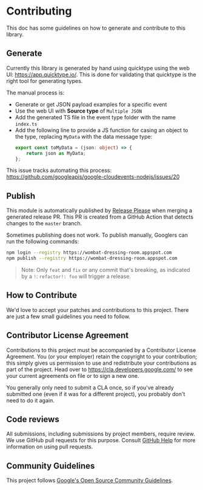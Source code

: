 # Contributing

This doc has some guidelines on how to generate and contribute to this library.

## Generate

Currently this library is generated by hand using quicktype using the web UI: https://app.quicktype.io/.
This is done for validating that quicktype is the right tool for generating types.

The manual process is:

- Generate or get JSON payload examples for a specific event
- Use the web UI with **Source type** of `Multiple JSON`
- Add the generated TS file in the event type folder with the name `index.ts`
- Add the following line to provide a JS function for casing an object to the type, replacing `MyData` with the data message type:
    ```ts
    export const toMyData = (json: object) => {
        return json as MyData;
    };
    ```

This issue tracks automating this process: https://github.com/googleapis/google-cloudevents-nodejs/issues/20

## Publish

This module is automatically published by [Release Please](https://github.com/googleapis/release-please) when merging a generated release PR.
This PR is created from a GitHub Action that detects changes to the `master` branch.

Sometimes publishing does not work. To publish manually, Googlers can run the following commands:

```sh
npm login --registry https://wombat-dressing-room.appspot.com
npm publish --registry https://wombat-dressing-room.appspot.com
```

> Note: Only `feat` and `fix` or any commit that's breaking, as indicated by a `!`: `refactor!: foo` will trigger a release.

## How to Contribute

We'd love to accept your patches and contributions to this project. There are
just a few small guidelines you need to follow.

## Contributor License Agreement

Contributions to this project must be accompanied by a Contributor License
Agreement. You (or your employer) retain the copyright to your contribution;
this simply gives us permission to use and redistribute your contributions as
part of the project. Head over to <https://cla.developers.google.com/> to see
your current agreements on file or to sign a new one.

You generally only need to submit a CLA once, so if you've already submitted one
(even if it was for a different project), you probably don't need to do it
again.

## Code reviews

All submissions, including submissions by project members, require review. We
use GitHub pull requests for this purpose. Consult
[GitHub Help](https://help.github.com/articles/about-pull-requests/) for more
information on using pull requests.

## Community Guidelines

This project follows [Google's Open Source Community
Guidelines](https://opensource.google/conduct/).
